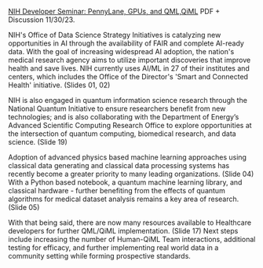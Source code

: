 [NIH Developer Seminar: PennyLane, GPUs, and QML,QiML](https://www.chemicalqdevice.com/nih-developer-seminar-pennylane-gpus-and-qiml) PDF + Discussion 11/30/23.

NIH's Office of Data Science Strategy Initiatives is catalyzing new opportunities in AI through the availability of FAIR and complete AI-ready data. With the goal of increasing widespread AI adoption, the nation's medical research agency aims to utilize important discoveries that improve health and save lives. NIH currently uses AI/ML in 27 of their institutes and centers, which includes the Office of the Director's 'Smart and Connected Health' initiative. (Slides 01, 02) 

NIH is also engaged in quantum information science research through the National Quantum Initiative to ensure researchers benefit from new technologies; and is also collaborating with the Department of Energy’s Advanced Scientific Computing Research Office to explore opportunities at the intersection of quantum computing, biomedical research, and data science. (Slide 19)

Adoption of advanced physics based machine learning approaches using classical data generating and classical data processing systems has recently become a greater priority to many leading organizations. (Slide 04) With a Python based notebook, a quantum machine learning library, and classical hardware - further benefiting from the effects of quantum algorithms for medical dataset analysis remains a key area of research. (Slide 05) 

With that being said, there are now many resources available to Healthcare developers for further QML/QiML implementation. (Slide 17) Next steps include increasing the number of Human-QiML Team interactions, additional testing for efficacy, and further implementing real world data in a community setting while forming prospective standards. 
